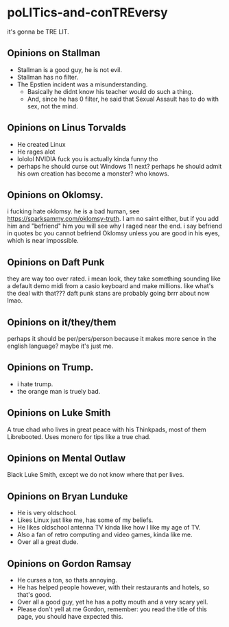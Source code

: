 # poLITics-and-conTREversy
it's gonna be TRE LIT.


## Opinions on Stallman

* Stallman is a good guy, he is not evil.
* Stallman has no filter.
* The Epstien incident was a misunderstanding.
  * Basically he didnt know his teacher would do such a thing.
  * And, since he has 0 filter, he said that Sexual Assault has to do with sex, not the mind.

## Opinions on Linus Torvalds

* He created Linux
* He rages alot
* lololol NVIDIA fuck you is actually kinda funny tho
* perhaps he should curse out Windows 11 next? perhaps he should admit his own creation has become a monster? who knows.

## Opinions on Oklomsy.

i fucking hate oklomsy. he is a bad human, see https://sparksammy.com/oklomsy-truth. I am no saint either, but if you add him and "befriend" him you will see why I raged near the end. i say befriend in quotes bc you cannot befriend Oklomsy unless you are good in his eyes, which is near impossible.

## Opinions on Daft Punk

they are way too over rated. i mean look, they take something sounding like a default demo midi from a casio keyboard and make millions. like what's the deal with that??? daft punk stans are probably going brrr about now lmao.

## Opinions on it/they/them

perhaps it should be per/pers/person because it makes more sence in the english language? maybe it's just me.

## Opinions on Trump.

* i hate trump.
* the orange man is truely bad.

## Opinions on Luke Smith

A true chad who lives in great peace with his Thinkpads, most of them Librebooted. Uses monero for tips like a true chad.

## Opinions on Mental Outlaw

Black Luke Smith, except we do not know where that per lives.

## Opinions on Bryan Lunduke

* He is very oldschool.
* Likes Linux just like me, has some of my beliefs.
* He likes oldschool antenna TV kinda like how I like my age of TV.
* Also a fan of retro computing and video games, kinda like me.
* Over all a great dude.

## Opinions on Gordon Ramsay

* He curses a ton, so thats annoying.
* He has helped people however, with their restaurants and hotels, so that's good.
* Over all a good guy, yet he has a potty mouth and a very scary yell.
* Please don't yell at me Gordon, remember: you read the title of this page, you should have expected this.
